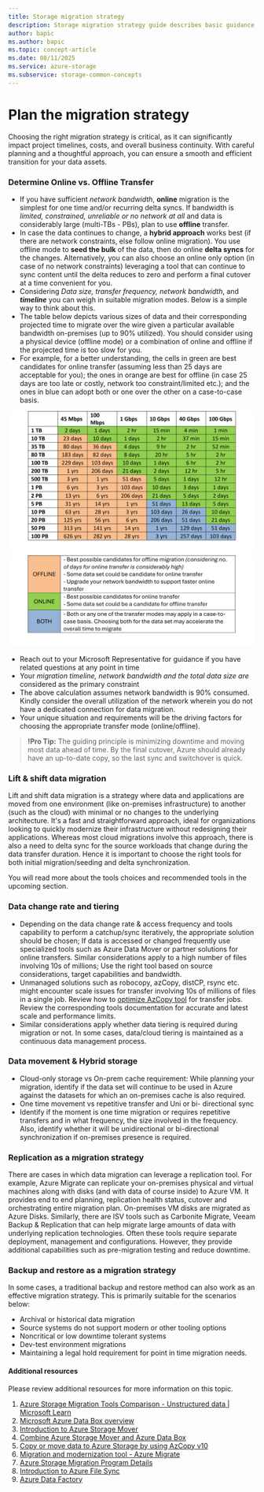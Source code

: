 ```yaml
---
title: Storage migration strategy
description: Storage migration strategy guide describes basic guidance for storage migration strategies
author: bapic
ms.author: bapic
ms.topic: concept-article 
ms.date: 08/11/2025
ms.service: azure-storage
ms.subservice: storage-common-concepts
---
```

# Plan the migration strategy

Choosing the right migration strategy is critical, as it can significantly impact project timelines, costs, and overall business continuity. With careful planning and a thoughtful approach, you can ensure a smooth and efficient transition for your data assets.

### Determine Online vs. Offline Transfer

- If you have sufficient *network bandwidth*, **online** migration is the simplest for one time and/or recurring delta syncs. If bandwidth is *limited, constrained, unreliable or no network at all* and data is considerably large (multi-TBs - PBs), plan to use **offline** transfer.
- In case the data continues to change, a **hybrid approach** works best (if there are network constraints, else follow online migration). You use offline mode to **seed the bulk** of the data, then do online **delta syncs** for the changes. Alternatively, you can also choose an online only option (in case of no network constraints) leveraging a tool that can continue to sync content until the delta reduces to zero and perform a final cutover at a time convenient for you.
- Considering *Data size, transfer frequency, network bandwidth*, and ***timeline*** you can weigh in suitable migration modes. Below is a simple way to think about this.
- The table below depicts various sizes of data and their corresponding projected time to migrate over the wire given a particular available bandwidth on-premises (up to 90% utilized). You should consider using a physical device (offline mode) or a combination of online and offline if the projected time is too slow for you.
- For example, for a better understanding, the cells in green are best candidates for online transfer (assuming less than 25 days are acceptable for you); the ones in orange are best for offline (in case 25 days are too late or costly, network too constraint/limited etc.); and the ones in blue can adopt both or one over the other on a case-to-case basis.

![Table showing duration of online data migration for a specific data size and bandwidth.](media/migration-duration-table.png)
![Table showing the legends of the table for online data migration for a specific data size and bandwidth.](media/migration-duration-table-legend.png)

- Reach out to your Microsoft Representative for guidance if you have related questions at any point in time
- Your *migration timeline, network bandwidth and the total data size are* considered as the primary constraint
- The above calculation assumes network bandwidth is 90% consumed. Kindly consider the overall utilization of the network wherein you do not have a dedicated connection for data migration.
- Your unique situation and requirements will be the driving factors for choosing the appropriate transfer mode (online/offline).

> **!Pro Tip:**
> The guiding principle is minimizing downtime and moving most data ahead of time. By the final cutover, Azure should already have an up-to-date copy, so the last sync and switchover is quick.

### Lift & shift data migration

Lift and shift data migration is a strategy where data and applications are moved from one environment (like on-premises infrastructure) to another (such as the cloud) with minimal or no changes to the underlying architecture. It's a fast and straightforward approach, ideal for organizations looking to quickly modernize their infrastructure without redesigning their applications. Whereas most cloud migrations involve this approach, there is also a need to delta sync for the source workloads that change during the data transfer duration. Hence it is important to choose the right tools for both initial migration/seeding and delta synchronization.

You will read more about the tools choices and recommended tools in the upcoming section.

### Data change rate and tiering

- Depending on the data change rate & access frequency and tools capability to perform a catchup/sync iteratively, the appropriate solution should be chosen; If data is accessed or changed frequently use specialized tools such as Azure Data Mover or partner solutions for online transfers.  Similar considerations apply to a high number of files involving 10s of millions; Use the right tool based on source considerations, target capabilities and bandwidth.
- Unmanaged solutions such as robocopy, azCopy, distCP, rsync etc. might encounter scale issues for transfer involving 10s of millions of files in a single job. Review how to [optimize AzCopy tool](/azure/storage/common/storage-use-azcopy-optimize) for transfer jobs. Review the corresponding tools documentation for accurate and latest scale and performance limits.
- Similar considerations apply whether data tiering is required during migration or not. In some cases, data/cloud tiering is maintained as a continuous data management process.

### Data movement & Hybrid storage

- Cloud-only storage vs On-prem cache requirement: While planning your migration, identify if the data set will continue to be used in Azure against the datasets for which an on-premises cache is also required.
- One time movement vs repetitive transfer and Uni or bi- directional sync
- Identify if the moment is one time migration or requires repetitive transfers and in what frequency, the size involved in the frequency. Also, identify whether it will be unidirectional or bi-directional synchronization if on-premises presence is required.

### Replication as a migration strategy

There are cases in which data migration can leverage a replication tool. For example, Azure Migrate can replicate your on-premises physical and virtual machines along with disks (and with data of course inside) to Azure VM. It provides end to end planning, replication health status, cutover and orchestrating entire migration plan. On-premises VM disks are migrated as Azure Disks. Similarly, there are ISV tools such as Carbonite Migrate, Veeam Backup & Replication that can help migrate large amounts of data with underlying replication technologies. Often these tools require separate deployment, management and configurations. However, they provide additional capabilities such as pre-migration testing and reduce downtime.

### Backup and restore as a migration strategy

In some cases, a traditional backup and restore method can also work as an effective migration strategy. This is primarily suitable for the scenarios below:
- Archival or historical data migration
- Source systems do not support modern or other tooling options
- Noncritical or low downtime tolerant systems
- Dev-test environment migrations
- Maintaining a legal hold requirement for point in time migration needs.

#### Additional resources

Please review additional resources for more information on this topic.

1. [Azure Storage Migration Tools Comparison - Unstructured data | Microsoft Learn](/azure/storage/solution-integration/validated-partners/data-management/migration-tools-comparison)
2. [Microsoft Azure Data Box overview ](/azure/databox/data-box-overview)
3. [Introduction to Azure Storage Mover ](/azure/storage-mover/service-overview)
4. [Combine Azure Storage Mover and Azure Data Box](https://techcommunity.microsoft.com/blog/azurestorageblog/storage-migration-combine-azure-storage-mover-and-azure-data-box/4143354)
5. [Copy or move data to Azure Storage by using AzCopy v10 ](/azure/storage/common/storage-use-azcopy-v10)
6. [Migration and modernization tool - Azure Migrate ](/azure/migrate/tutorial-migrate-vmware)
7. [Azure Storage Migration Program Details](/azure/storage/solution-integration/validated-partners/data-management/azure-file-migration-program-solutions)
8. [Introduction to Azure File Sync ](/azure/storage/file-sync/file-sync-introduction)
9. [Azure Data Factory ](/azure/data-factory/quickstart-get-started)
